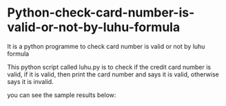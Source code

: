 # Python-check-card-number-is-valid-or-not-by-luhu-formula
It is a python programme to check card number is valid or not by luhu formula

This python script called luhu.py is to check if the credit card number is valid,
if it is valid, then print the card number and says it is valid, otherwise says it is invalid.

you can see the sample results below:
